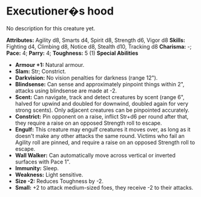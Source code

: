 # Executioner�s hood

No description for this creature yet.

**Attributes:** Agility d8, Smarts d4, Spirit d8, Strength d6, Vigor d8
**Skills:** Fighting d4, Climbing d8, Notice d8, Stealth d10, Tracking
d8
**Charisma:** -; **Pace:** 4; **Parry:** 4; **Toughness:** 5 (1)
**Special Abilities**

- **Armour +1:** Natural armour.
- **Slam:** Str; Constrict.
- **Darkvision:** No vision penalties for darkness (range 12").
- **Blindsense:** Can sense and approximately pinpoint things within
2", attacks using blindsense are made at -2.
- **Scent:** Can navigate, track and detect creatures by scent (range
6", halved for upwind and doubled for downwind, doubled again for very
strong scents). Only adjacent creatures can be pinpointed accurately.
- **Constrict:** Pin opponent on a raise, inflict Str+d6 per round after
that, they require a raise on an opposed Strength roll to escape.
- **Engulf:** This creature may engulf creatures it moves over, as long
as it doesn't make any other attacks the same round. Victims who fail
an Agility roll are pinned, and require a raise on an opposed Strength
roll to escape.
- **Wall Walker:** Can automatically move across vertical or inverted
surfaces with Pace 1".
- **Immunity:** Sleep.
- **Weakness:** Light sensitive.
- **Size -2:** Reduces Toughness by -2.
- **Small:** +2 to attack medium-sized foes, they receive -2 to their
attacks.
